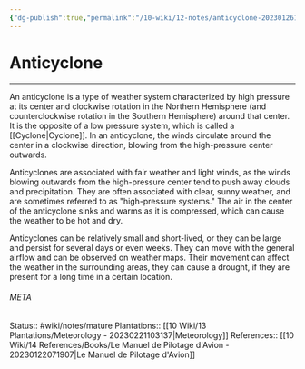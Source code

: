 ```yaml
---
{"dg-publish":true,"permalink":"/10-wiki/12-notes/anticyclone-20230126112631/"}
---
```


# Anticyclone
---
An anticyclone is a type of weather system characterized by high pressure at its center and clockwise rotation in the Northern Hemisphere (and counterclockwise rotation in the Southern Hemisphere) around that center. It is the opposite of a low pressure system, which is called a [[Cyclone\|Cyclone]]. In an anticyclone, the winds circulate around the center in a clockwise direction, blowing from the high-pressure center outwards.

Anticyclones are associated with fair weather and light winds, as the winds blowing outwards from the high-pressure center tend to push away clouds and precipitation. They are often associated with clear, sunny weather, and are sometimes referred to as "high-pressure systems." The air in the center of the anticyclone sinks and warms as it is compressed, which can cause the weather to be hot and dry.

Anticyclones can be relatively small and short-lived, or they can be large and persist for several days or even weeks. They can move with the general airflow and can be observed on weather maps. Their movement can affect the weather in the surrounding areas, they can cause a drought, if they are present for a long time in a certain location.



###### META
Status:: #wiki/notes/mature 
Plantations:: [[10 Wiki/13 Plantations/Meteorology - 20230221103137\|Meteorology]]
References:: [[10 Wiki/14 References/Books/Le Manuel de Pilotage d'Avion - 20230122071907\|Le Manuel de Pilotage d'Avion]]
